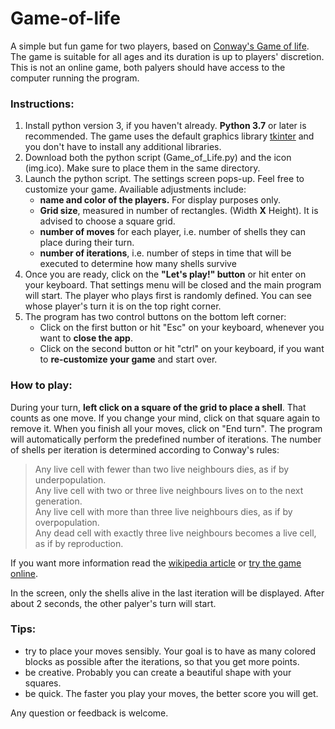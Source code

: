 # Game-of-life
A simple but fun game for two players, based on [Conway's Game of life](https://en.wikipedia.org/wiki/Conway's_Game_of_Life).  
The game is suitable for all ages and its duration is up to players' discretion.  
This is not an online game, both palyers should have access to the computer running the program.

### Instructions:
1. Install python version 3, if you haven't already. **Python 3.7** or later is recommended. The game uses the default graphics library [tkinter](https://docs.python.org/3/library/tkinter.html) and you don't have to install any additional libraries.
2. Download both the python script (Game_of_Life.py) and the icon (img.ico). Make sure to place them in the same directory.
3. Launch the python script. The settings screen pops-up. Feel free to customize your game. Availiable adjustments include:
    - **name and color of the players.** For display purposes only.
    - **Grid size**, measured in number of rectangles. (Width **X** Height). It is advised to choose a square grid.
    - **number of moves** for each player, i.e. number of shells they can place during their turn.
    - **number of iterations**, i.e. number of steps in time that will be executed to determine how many shells survive
4. Once you are ready, click on the **"Let's play!" button** or hit enter on your keyboard. That settings menu will be closed and the main program will start. The player who plays first is randomly defined. You can see whose player's turn it is on the top right corner.
5. The program has two control buttons on the bottom left corner: 
    - Click on the first button or hit "Esc" on your keyboard, whenever you want to **close the app**.
    - Click on the second button or hit "ctrl" on your keyboard, if you want to **re-customize your game** and start over.

### How to play:
During your turn, **left click on a square of the grid to place a shell**. That counts as one move. If you change your mind, click on that square again to remove it.
When you finish all your moves, click on "End turn". The program will automatically perform the predefined number of iterations. The number of shells per iteration is determined according to Conway's rules:
> Any live cell with fewer than two live neighbours dies, as if by underpopulation.  
> Any live cell with two or three live neighbours lives on to the next generation.  
> Any live cell with more than three live neighbours dies, as if by overpopulation.  
> Any dead cell with exactly three live neighbours becomes a live cell, as if by reproduction.  

If you want more information read the [wikipedia article](https://en.wikipedia.org/wiki/Conway's_Game_of_Life) or [try the game online](https://playgameoflife.com/).  

In the screen, only the shells alive in the last iteration will be displayed. After about 2 seconds, the other palyer's turn will start.

### Tips:
- try to place your moves sensibly. Your goal is to have as many colored blocks as possible after the iterations, so that you get more points.
- be creative. Probably you can create a beautiful shape with your squares.
- be quick. The faster you play your moves, the better score you will get.

Any question or feedback is welcome.
